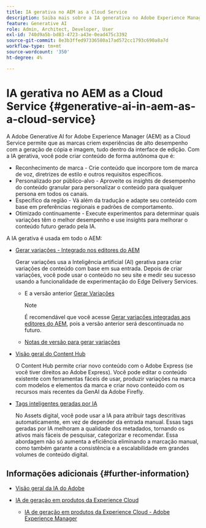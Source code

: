 ```yaml
---
title: IA gerativa no AEM as a Cloud Service
description: Saiba mais sobre a IA generativa no Adobe Experience Manager as a Cloud Service
feature: Generative AI
role: Admin, Architect, Developer, User
exl-id: 740d9a5b-bd83-4723-a43e-0ead475c3392
source-git-commit: 8e3b3ffed97336580a17ad572cc1793c690a8a7d
workflow-type: tm+mt
source-wordcount: '350'
ht-degree: 4%

---
```


# IA gerativa no AEM as a Cloud Service {#generative-ai-in-aem-as-a-cloud-service}

A Adobe Generative AI for Adobe Experience Manager (AEM) as a Cloud Service permite que as marcas criem experiências de alto desempenho com a geração de cópia e imagem, tudo dentro da interface de edição. Com a IA gerativa, você pode criar conteúdo de forma autônoma que é:

* Reconhecimento de marca - Crie conteúdo que incorpore tom de marca de voz, diretrizes de estilo e outros requisitos específicos.
* Personalizado por público-alvo - Aproveite os insights de desempenho do conteúdo granular para personalizar o conteúdo para qualquer persona em todos os canais.
* Específico da região - Vá além da tradução e adapte seu conteúdo com base em preferências regionais e padrões de comportamento.
* Otimizado continuamente - Execute experimentos para determinar quais variações têm o melhor desempenho e use insights para melhorar o conteúdo futuro gerado pela IA.

A IA gerativa é usada em todo o AEM:

* [Gerar variações - Integrado nos editores do AEM](/help/generative-ai/generate-variations-integrated-editor.md)

  Gerar variações usa a Inteligência artificial (AI) gerativa para criar variações de conteúdo com base em sua entrada. Depois de criar variações, você pode usar o conteúdo no seu site e medir seu sucesso usando a funcionalidade de experimentação do Edge Delivery Services.

   * E a versão anterior [Gerar Variações](/help/generative-ai/generate-variations.md)

     >[!NOTE]
     >
     >É recomendável que você acesse [Gerar variações integradas aos editores do AEM](/help/generative-ai/generate-variations-integrated-editor.md), pois a versão anterior será descontinuada no futuro.

   * [Notas de versão para gerar variações](/help/generative-ai/release-notes-generate-variations.md)

* [Visão geral do Content Hub](/help/assets/product-overview.md)

  O Content Hub permite criar novo conteúdo com o Adobe Express (se você tiver direitos ao Adobe Express). Você pode editar o conteúdo existente com ferramentas fáceis de usar, produzir variações na marca com modelos e elementos da marca e criar novo conteúdo com os recursos mais recentes da GenAI da Adobe Firefly.

* [Tags inteligentes geradas por IA](/help/assets/metadata-assets-view.md#ai-smart-tags)

  No Assets digital, você pode usar a IA para atribuir tags descritivas automaticamente, em vez de depender da entrada manual. Essas tags geradas por IA melhoram a qualidade dos metadados, tornando os ativos mais fáceis de pesquisar, categorizar e recomendar. Essa abordagem não só aumenta a eficiência eliminando a marcação manual, como também garante a consistência e a escalabilidade em grandes volumes de conteúdo digital.

<!-- 
  * [AI Assistant in Adobe Experience Manager](/help/implementing/cloud-manager/aem-ai-assistant.md)
-->

## Informações adicionais {#further-information}

* [Visão geral da IA do Adobe](https://www.adobe.com/ai/overview.html)

* [IA de geração em produtos da Experience Cloud](https://experienceleague.adobe.com/pt-br/docs/core-services/interface/features/generative-ai)

   * [IA de geração em produtos da Experience Cloud - Adobe Experience Manager](https://experienceleague.adobe.com/pt-br/docs/core-services/interface/features/generative-ai#aem)

